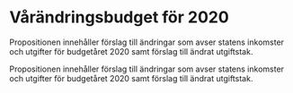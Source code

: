 # Vårändringsbudget för 2020

Propositionen innehåller förslag till ändringar som avser statens inkomster och utgifter för budgetåret 2020 samt förslag till ändrat utgiftstak.

Propositionen innehåller förslag till ändringar som avser statens inkomster och utgifter för budgetåret 2020 samt förslag till ändrat utgiftstak.
